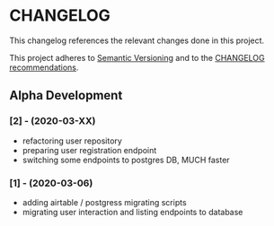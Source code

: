 CHANGELOG
=========

This changelog references the relevant changes done in this project.

This project adheres to [Semantic Versioning](http://semver.org/) 
and to the [CHANGELOG recommendations](http://keepachangelog.com/).
## Alpha Development

### [2] - (2020-03-XX)
- refactoring user repository
- preparing user registration endpoint
- switching some endpoints to postgres DB, MUCH faster

### [1] - (2020-03-06)
- adding airtable / postgress migrating scripts
- migrating user interaction and listing endpoints to database
